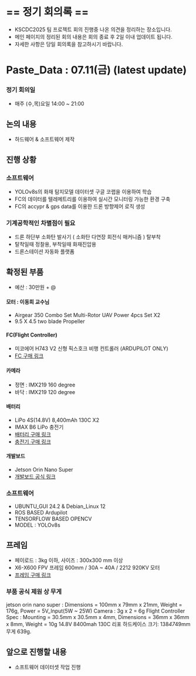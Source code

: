 # == 정기 회의록 ==
- KSCDC2025 팀 프로젝트 회의 진행중 나온 의견을 정리하는 장소입니다.
- 메인 페이지의 정리된 회의 내용은 회의 종료 후 2일 이내 업데이트 됩니다.
- 자세한 사항은 당일 회의록을 참고하시기 바랍니다.

# Paste_Data : 07.11(금) (latest update) 

### 정기 회의일
- 매주 (수,목)요일 14:00 ~ 21:00

## 논의 내용
- 하드웨어 & 소프트웨어 제작

## 진행 상황
### 소프트웨어
- YOLOv8s의 화재 탐지모델 데이터셋 구글 코랩을 이용하여 학습
- FC의 데이터를 텔레메트리를 이용하여 실시간 모니터링 가능한 환경 구축
- FC의 accypr & gps data를 이용한 드론 방향제어 로직 생성

### 기계공학적인 차별점이 필요
- 드론 하단부 소화탄 발사기 ( 소화탄 다연장 회전식 매커니즘 ) 탈부착
- 탈착일때 정찰용, 부착일때 화재진압용
- 드론스테이션 자동화 플랫폼

## 확정된 부품
- 예산 : 30만원 + @

#### 모터 : 이동희 교수님 
- Airgear 350 Combo Set Multi-Rotor UAV Power 4pcs Set X2
- 9.5 X 4.5 two blade Propeller
  
#### FC(Flight Controller)
- 미코에어 H743 V2 신형 픽스호크 비행 컨트롤러 (ARDUPILOT ONLY)
- [FC 구매 링크](https://ko.aliexpress.com/item/1005008824819033.html?spm=a2g0o.order_list.order_list_main.119.f19d140fXWRv7X&gatewayAdapt=glo2kor)

#### 카메라
- 정면 : IMX219 160 degree
- 바닥 : IMX219 120 degree

#### 배터리 
- LiPo 4S(14.8V) 8,400mAh 130C X2 
- IMAX B6 LiPo 충전기
- [배터리 구매 링크](https://ko.aliexpress.com/item/1005001956377380.html?spm=a2g0o.order_list.order_list_main.131.f19d140fXWRv7X&gatewayAdapt=glo2kor)
- [충전기 구매 링크](https://ko.aliexpress.com/item/1005005231331856.html?spm=a2g0o.order_list.order_list_main.125.f19d140fXWRv7X&gatewayAdapt=glo2kor)

#### 개발보드 
- Jetson Orin Nano Super
- [개발보드 공식 링크](https://www.nvidia.com/ko-kr/autonomous-machines/embedded-systems/jetson-orin/nano-super-developer-kit/)

### 소프트웨어
- UBUNTU_GUI 24.2 & Debian_Linux 12
- ROS BASED Ardupilot
- TENSORFLOW BASED OPENCV
- MODEL : YOLOv8s

## 프레임
- 페이로드 : 3kg 이하, 사이즈 : 300x300 mm 이상
- X6-X600 FPV 프레임 600mm / 30A ~ 40A / 2212 920KV 모터
- [프레임 구매 링크](https://ko.aliexpress.com/item/1005008274592701.html?spm=a2g0o.order_list.order_list_main.137.f19d140fXWRv7X&gatewayAdapt=glo2kor)

### 부품 공식 제원 상 무게
jetson orin nano super : Dimensions = 100mm x 79mm x 21mm, Weight = 176g, Power = 5V_Input(5W ~ 25W)
Camera : 3g x 2 = 6g
Flight Controller Spec : Mounting = 30.5mm x 30.5mm x 4mm, Dimensions = 36mm x 36mm x 8mm, Weight = 10g
14.8V 8400mah 130C 리포 하드케이스 크기: 138*47*49mm 무게 639g.


## 앞으로 진행할 내용
- 소프트웨어 데이터셋 작업 진행
